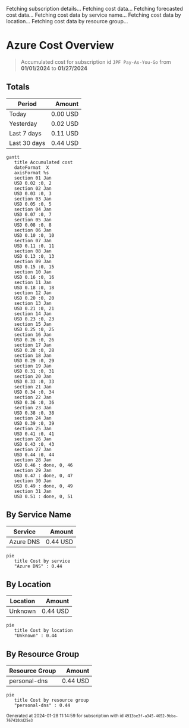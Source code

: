 Fetching subscription details...
Fetching cost data...
Fetching forecasted cost data...
Fetching cost data by service name...
Fetching cost data by location...
Fetching cost data by resource group...
# Azure Cost Overview

> Accumulated cost for subscription id `JPF Pay-As-You-Go` from **01/01/2024** to **01/27/2024**

## Totals

|Period|Amount|
|---|---:|
|Today|0.00 USD|
|Yesterday|0.02 USD|
|Last 7 days|0.11 USD|
|Last 30 days|0.44 USD|

```mermaid
gantt
   title Accumulated cost
   dateFormat  X
   axisFormat %s
   section 01 Jan
   USD 0.02 :0, 2
   section 02 Jan
   USD 0.03 :0, 3
   section 03 Jan
   USD 0.05 :0, 5
   section 04 Jan
   USD 0.07 :0, 7
   section 05 Jan
   USD 0.08 :0, 8
   section 06 Jan
   USD 0.10 :0, 10
   section 07 Jan
   USD 0.11 :0, 11
   section 08 Jan
   USD 0.13 :0, 13
   section 09 Jan
   USD 0.15 :0, 15
   section 10 Jan
   USD 0.16 :0, 16
   section 11 Jan
   USD 0.18 :0, 18
   section 12 Jan
   USD 0.20 :0, 20
   section 13 Jan
   USD 0.21 :0, 21
   section 14 Jan
   USD 0.23 :0, 23
   section 15 Jan
   USD 0.25 :0, 25
   section 16 Jan
   USD 0.26 :0, 26
   section 17 Jan
   USD 0.28 :0, 28
   section 18 Jan
   USD 0.29 :0, 29
   section 19 Jan
   USD 0.31 :0, 31
   section 20 Jan
   USD 0.33 :0, 33
   section 21 Jan
   USD 0.34 :0, 34
   section 22 Jan
   USD 0.36 :0, 36
   section 23 Jan
   USD 0.38 :0, 38
   section 24 Jan
   USD 0.39 :0, 39
   section 25 Jan
   USD 0.41 :0, 41
   section 26 Jan
   USD 0.43 :0, 43
   section 27 Jan
   USD 0.44 :0, 44
   section 28 Jan
   USD 0.46 : done, 0, 46
   section 29 Jan
   USD 0.47 : done, 0, 47
   section 30 Jan
   USD 0.49 : done, 0, 49
   section 31 Jan
   USD 0.51 : done, 0, 51
```

## By Service Name

|Service|Amount|
|---|---:|
|Azure DNS|0.44 USD|

```mermaid
pie
   title Cost by service
   "Azure DNS" : 0.44
```

## By Location

|Location|Amount|
|---|---:|
|Unknown|0.44 USD|

```mermaid
pie
   title Cost by location
   "Unknown" : 0.44
```

## By Resource Group

|Resource Group|Amount|
|---|---:|
|personal-dns|0.44 USD|

```mermaid
pie
   title Cost by resource group
   "personal-dns" : 0.44
```

<sup>Generated at 2024-01-28 11:14:59 for subscription with id `4913be3f-a345-4652-9bba-767418dd25e3`</sup>

